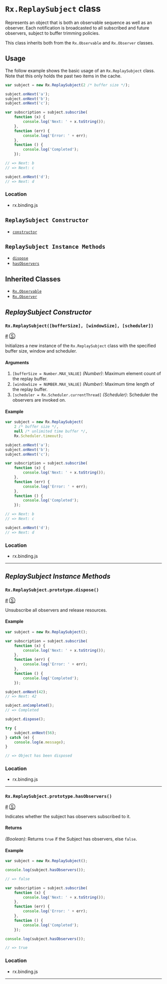 # `Rx.ReplaySubject` class #

Represents an object that is both an observable sequence as well as an observer.  Each notification is broadcasted to all subscribed and future observers, subject to buffer trimming policies.

This class inherits both from the `Rx.Observable` and `Rx.Observer` classes.

## Usage ##

The follow example shows the basic usage of an `Rx.ReplaySubject` class.  Note that this only holds the past two items in the cache.

```js
var subject = new Rx.ReplaySubject(2 /* buffer size */);

subject.onNext('a');
subject.onNext('b');
subject.onNext('c');

var subscription = subject.subscribe(
    function (x) {
        console.log('Next: ' + x.toString());
    },
    function (err) {
        console.log('Error: ' + err);
    },
    function () {
        console.log('Completed');
    });

// => Next: b
// => Next: c

subject.onNext('d');
// => Next: d
```

### Location

- rx.binding.js

## `ReplaySubject Constructor` ##
- [`constructor`](#rx)

## `ReplaySubject Instance Methods` ##
- [`dispose`](#rxreplaysubjectprototypedispose)
- [`hasObservers`](#rxreplaysubjectprototypehasobservers)

## Inherited Classes ##
- [`Rx.Observable`](https://github.com/Reactive-Extensions/RxJS/blob/master/doc/api/core/observable.md)
- [`Rx.Observer`](https://github.com/Reactive-Extensions/RxJS/blob/master/doc/api/core/observer.md)

## _ReplaySubject Constructor_ ##

### <a id="rxreplaysubjectbuffersize-windowSize-scheduler"></a>`Rx.ReplaySubject([bufferSize], [windowSize], [scheduler])`
<a href="#rxreplaysubjectintialvalue">#</a> [&#x24C8;](https://github.com/Reactive-Extensions/RxJS/blob/master/src/core/subjects/replaysubject.js#L53-L64 "View in source")

Initializes a new instance of the `Rx.ReplaySubject` class with the specified buffer size, window and scheduler.

#### Arguments
1. `[bufferSize = Number.MAX_VALUE]` *(Number)*: Maximum element count of the replay buffer.
2. `[windowSize = NUMBER.MAX_VALUE]` *(Number)*: Maximum time length of the replay buffer.
3. `[scheduler = Rx.Scheduler.currentThread]` *(Scheduler)*: Scheduler the observers are invoked on.

#### Example
```js
var subject = new Rx.ReplaySubject(
    2 /* buffer size */,
    null /* unlimited time buffer */,
    Rx.Scheduler.timeout);

subject.onNext('a');
subject.onNext('b');
subject.onNext('c');

var subscription = subject.subscribe(
    function (x) {
        console.log('Next: ' + x.toString());
    },
    function (err) {
        console.log('Error: ' + err);
    },
    function () {
        console.log('Completed');
    });

// => Next: b
// => Next: c

subject.onNext('d');
// => Next: d
```

### Location

- rx.binding.js

* * *

## _ReplaySubject Instance Methods_ ##

### <a id="rxreplaysubjectprototypedispose"></a>`Rx.ReplaySubject.prototype.dispose()`
<a href="#rxreplaysubjectprototypedispose">#</a> [&#x24C8;](https://github.com/Reactive-Extensions/RxJS/blob/master/src/core/subjects/replaysubject.js#L130-L133 "View in source")

Unsubscribe all observers and release resources.

#### Example
```js
var subject = new Rx.ReplaySubject();

var subscription = subject.subscribe(
    function (x) {
        console.log('Next: ' + x.toString());
    },
    function (err) {
        console.log('Error: ' + err);
    },
    function () {
        console.log('Completed');
    });

subject.onNext(42);
// => Next: 42

subject.onCompleted();
// => Completed

subject.dispose();

try {
	subject.onNext(56);
} catch (e) {
	console.log(e.message);
}

// => Object has been disposed
```

### Location

- rx.binding.js

* * *

### <a id="rxreplaysubjectprototypehasobservers"></a>`Rx.ReplaySubject.prototype.hasObservers()`
<a href="#rxreplaysubjectprototypehasobservers">#</a> [&#x24C8;](https://github.com/Reactive-Extensions/RxJS/blob/master/src/core/subjects/replaysubject.js#L61-L63 "View in source")

Indicates whether the subject has observers subscribed to it.

#### Returns
*(Boolean)*: Returns `true` if the Subject has observers, else `false`.

#### Example
```js
var subject = new Rx.ReplaySubject();

console.log(subject.hasObservers());

// => false

var subscription = subject.subscribe(
    function (x) {
        console.log('Next: ' + x.toString());
    },
    function (err) {
        console.log('Error: ' + err);
    },
    function () {
        console.log('Completed');
    });

console.log(subject.hasObservers());

// => true
```

### Location

- rx.binding.js

* * *
